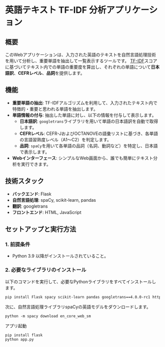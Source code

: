 # 英語テキスト TF-IDF 分析アプリケーション

## 概要

このWebアプリケーションは、入力された英語のテキストを自然言語処理技術を用いて分析し、重要単語を抽出して一覧表示するツールです。
[TF-IDF](https://ja.wikipedia.org/wiki/Tf-idf)スコアに基づいてテキスト内での単語の重要度を算出し、それぞれの単語について**日本語訳**、**CEFRレベル**、**品詞**を提供します。

## 機能

* **重要単語の抽出**: TF-IDFアルゴリズムを利用して、入力されたテキスト内で特徴的・重要と思われる単語を抽出します。
* **単語情報の付与**: 抽出した単語に対し、以下の情報を付与して表示します。
    * **日本語訳**: `googletrans`ライブラリを用いて単語の日本語訳を自動で取得します。
    * **CEFRレベル**: CEFR-JおよびOCTANOVEの語彙リストに基づき、各単語の言語習熟度レベル（A1〜C2）を判定します。
    * **品詞**: `spaCy`を用いて各単語の品詞（名詞、動詞など）を特定し、日本語で表示します。
* **Webインターフェース**: シンプルなWeb画面から、誰でも簡単にテキスト分析を実行できます。

## 技術スタック

* **バックエンド**: Flask
* **自然言語処理**: spaCy, scikit-learn, pandas
* **翻訳**: googletrans
* **フロントエンド**: HTML, JavaScript

## セットアップと実行方法

### 1. 前提条件

* Python 3.9 以降がインストールされていること。

### 2. 必要なライブラリのインストール

以下のコマンドを実行して、必要なPythonライブラリをすべてインストールします。

```bash
pip install Flask spacy scikit-learn pandas googletrans==4.0.0-rc1 httpx legacy-cgi
```
次に、自然言語処理ライブラリspaCyの英語モデルをダウンロードします。

```
python -m spacy download en_core_web_sm
```
アプリ起動
```
pip install flask
python app.py
```

